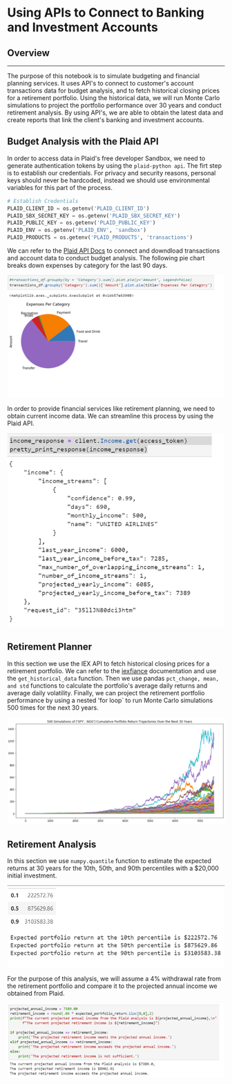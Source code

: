 # Using APIs to Connect to Banking and Investment Accounts
## Overview
--- 
The purpose of this notebook is to simulate budgeting and financial planning services. It uses API's to connect to customer's account transactions data for budget analysis, and to fetch historical closing prices for a retirement portfolio. Using the historical data, we will run Monte Carlo simulations to project the portfolio performance over 30 years and conduct retirement analysis. By using API's, we are able to obtain the latest data and create reports that link the client's banking and investment accounts. 
## Budget Analysis with the Plaid API
In order to access data in Plaid's free developer Sandbox, we need to generate authentication tokens by using the `plaid-python api`. The firt step is to establish our credentials. For privacy and security reasons, personal keys should never be hardcoded, instead we should use environmental variables for this part of the process. 
```python 
# Establish Credentials
PLAID_CLIENT_ID = os.getenv('PLAID_CLIENT_ID')
PLAID_SBX_SECRET_KEY = os.getenv('PLAID_SBX_SECRET_KEY')
PLAID_PUBLIC_KEY = os.getenv('PLAID_PUBLIC_KEY')
PLAID_ENV = os.getenv('PLAID_ENV', 'sandbox')
PLAID_PRODUCTS = os.getenv('PLAID_PRODUCTS', 'transactions')
```
We can refer to the [Plaid API Docs](https://plaid.com/docs/) to connect and downdload transactions and account data to conduct budget analysis. The following pie chart breaks down expenses by category for the last 90 days. 

![expenses](screenshots/expenses_per_category.png)

In order to provide financial services like retirement planning, we need to obtain current income data. We can streamline this process by using the Plaid API. 

![income](screenshots/income_data.png)

## Retirement Planner
In this section we use the IEX API to fetch historical closing prices for a retirement portfolio. We can refer to the [iexfiance](https://addisonlynch.github.io/iexfinance/stable/stocks.html) documentation and use the `get_historical_data` function. Then we use pandas `pct_change, mean, and std` functions to calculate the portfolio's average daily returns and average daily volatility. Finally, we can project the retirement portfolio performance by using a nested 'for loop` to run Monte Carlo simulations 500 times for the next 30 years. 

![monte_carlo](screenshots/monte_carlo.png)

## Retirement Analysis
In this section we use `numpy.quantile` function to estimate the expected returns at 30 years for the 10th, 50th, and 90th percentiles with a $20,000 initial investment. 

![Returns](screenshots/expected_returns.png)

For the purpose of this analysis, we will assume a 4% withdrawal rate from the retirement portfolio and compare it to the projected annual income we obtained from  Plaid. 

![analysis](screenshots/analysis.png)
